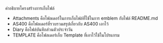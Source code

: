 คำอธิบายโครงสร้างการเก็บไฟล์
- Attachments คือโฟลเดอร์ในการเก็บไฟล์ที่ใช้ในการ emblem กับไฟล์ README.md
- AS400 คือโฟลเดอร์ที่รวบรวมสรุปเกี่ยวกับ AS400 เอาไว้
- Diary คือไฟล์บันทึกส่วนตัวประจำวัน
- TEMPLATE คือโฟลเดอร์เก็บ Template ที่เอาไว้ใช้ในโปรแกรม